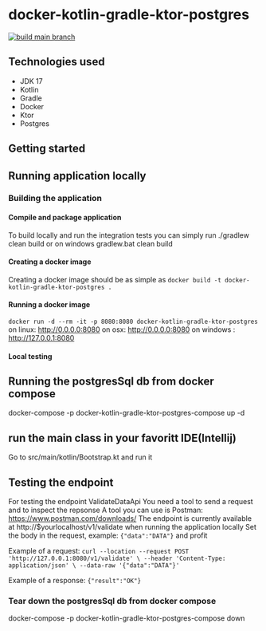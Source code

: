 # docker-kotlin-gradle-ktor-postgres
[![build main branch](https://github.com/MikAoJk/docker-kotlin-gradle-ktor-postgres/actions/workflows/build.yml/badge.svg?branch=main)](https://github.com/MikAoJk/docker-kotlin-gradle-ktor-postgres/actions/workflows/build.yml)
## Technologies used
* JDK 17
* Kotlin
* Gradle
* Docker
* Ktor
* Postgres

## Getting started
## Running application locally

### Building the application
#### Compile and package application
To build locally and run the integration tests you can simply run ./gradlew clean build or on windows gradlew.bat clean build

#### Creating a docker image
Creating a docker image should be as simple as `docker build -t docker-kotlin-gradle-ktor-postgres .`

#### Running a docker image
`docker run -d --rm -it -p 8080:8080 docker-kotlin-gradle-ktor-postgres`
on linux: http://0.0.0.0:8080
on osx: http://0.0.0.0:8080
on windows : http://127.0.0.1:8080

#### Local testing
## Running the postgresSql db from docker compose
docker-compose -p docker-kotlin-gradle-ktor-postgres-compose up -d

## run the main class in your favoritt IDE(Intellij)
Go to src/main/kotlin/Bootstrap.kt and run it

## Testing the endpoint
For testing the endpoint ValidateDataApi
You need a tool to send a request and to inspect the repsonse
A tool you can use is Postman: https://www.postman.com/downloads/
The endpoint is currently available at http://$yourlocalhost/v1/validate when running the application locally 
Set the body in the request, example: `{"data":"DATA"}` and profit

Example of a request:
`curl --location --request POST 'http://127.0.0.1:8080/v1/validate' \
--header 'Content-Type: application/json' \
--data-raw '{"data":"DATA"}'`

Example of a response:
`{"result":"OK"}`

### Tear down the postgresSql db from docker compose
docker-compose -p docker-kotlin-gradle-ktor-postgres-compose down
